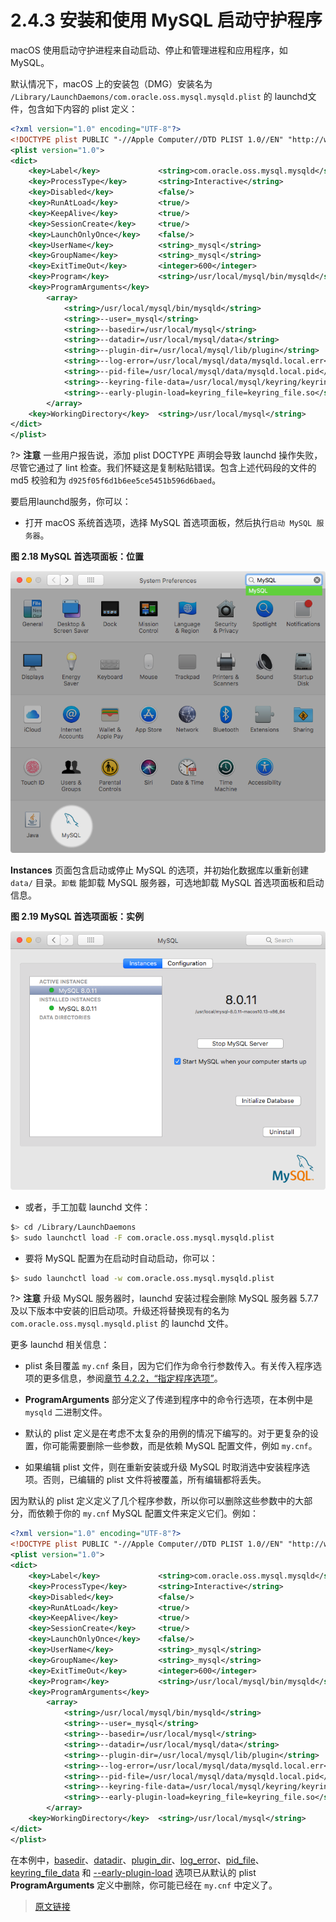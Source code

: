 # 2.4.3 安装和使用 MySQL 启动守护程序

macOS 使用启动守护进程来自动启动、停止和管理进程和应用程序，如 MySQL。

默认情况下，macOS 上的安装包（DMG）安装名为 `/Library/LaunchDaemons/com.oracle.oss.mysql.mysqld.plist` 的 launchd文件，包含如下内容的 plist 定义：

```xml
<?xml version="1.0" encoding="UTF-8"?>
<!DOCTYPE plist PUBLIC "-//Apple Computer//DTD PLIST 1.0//EN" "http://www.apple.com/DTDs/PropertyList-1.0.dtd">
<plist version="1.0">
<dict>
    <key>Label</key>             <string>com.oracle.oss.mysql.mysqld</string>
    <key>ProcessType</key>       <string>Interactive</string>
    <key>Disabled</key>          <false/>
    <key>RunAtLoad</key>         <true/>
    <key>KeepAlive</key>         <true/>
    <key>SessionCreate</key>     <true/>
    <key>LaunchOnlyOnce</key>    <false/>
    <key>UserName</key>          <string>_mysql</string>
    <key>GroupName</key>         <string>_mysql</string>
    <key>ExitTimeOut</key>       <integer>600</integer>
    <key>Program</key>           <string>/usr/local/mysql/bin/mysqld</string>
    <key>ProgramArguments</key>
        <array>
            <string>/usr/local/mysql/bin/mysqld</string>
            <string>--user=_mysql</string>
            <string>--basedir=/usr/local/mysql</string>
            <string>--datadir=/usr/local/mysql/data</string>
            <string>--plugin-dir=/usr/local/mysql/lib/plugin</string>
            <string>--log-error=/usr/local/mysql/data/mysqld.local.err</string>
            <string>--pid-file=/usr/local/mysql/data/mysqld.local.pid</string>
            <string>--keyring-file-data=/usr/local/mysql/keyring/keyring</string>
            <string>--early-plugin-load=keyring_file=keyring_file.so</string>
        </array>
    <key>WorkingDirectory</key>  <string>/usr/local/mysql</string>
</dict>
</plist>
```

?> **注意** 一些用户报告说，添加 plist DOCTYPE 声明会导致 launchd 操作失败，尽管它通过了 lint 检查。我们怀疑这是复制粘贴错误。包含上述代码段的文件的 md5 校验和为 `d925f05f6d1b6ee5ce5451b596d6baed`。

要启用launchd服务，你可以：

- 打开 macOS 系统首选项，选择 MySQL 首选项面板，然后执行`启动 MySQL 服务器`。

**图 2.18 MySQL 首选项面板：位置**

![MySQL Preference Pane: Location](../../_media/mac-installer-preference-pane-location.png)

**Instances** 页面包含启动或停止 MySQL 的选项，并初始化数据库以重新创建 `data/` 目录。`卸载` 能卸载 MySQL 服务器，可选地卸载 MySQL 首选项面板和启动信息。

**图 2.19 MySQL 首选项面板：实例**

![MySQL Preference Pane: Instances](../../_media/mac-installer-preference-pane-instances.png)

- 或者，手工加载 launchd 文件：

```bash
$> cd /Library/LaunchDaemons
$> sudo launchctl load -F com.oracle.oss.mysql.mysqld.plist
```

- 要将 MySQL 配置为在启动时自动启动，你可以：

```bash
$> sudo launchctl load -w com.oracle.oss.mysql.mysqld.plist
```

?> **注意** 升级 MySQL 服务器时，launchd 安装过程会删除 MySQL 服务器 5.7.7 及以下版本中安装的旧启动项。升级还将替换现有的名为 `com.oracle.oss.mysql.mysqld.plist` 的 launchd 文件。

更多 launchd 相关信息：

- plist 条目覆盖 `my.cnf` 条目，因为它们作为命令行参数传入。有关传入程序选项的更多信息，参阅[章节 4.2.2，“指定程序选项”](/4/4.2/4.2.2/program-options)。

- **ProgramArguments** 部分定义了传递到程序中的命令行选项，在本例中是 `mysqld` 二进制文件。

- 默认的 plist 定义是在考虑不太复杂的用例的情况下编写的。对于更复杂的设置，你可能需要删除一些参数，而是依赖 MySQL 配置文件，例如 `my.cnf`。

- 如果编辑 plist 文件，则在重新安装或升级 MySQL 时取消选中安装程序选项。否则，已编辑的 plist 文件将被覆盖，所有编辑都将丢失。

因为默认的 plist 定义定义了几个程序参数，所以你可以删除这些参数中的大部分，而依赖于你的 `my.cnf` MySQL 配置文件来定义它们。例如：

```xml
<?xml version="1.0" encoding="UTF-8"?>
<!DOCTYPE plist PUBLIC "-//Apple Computer//DTD PLIST 1.0//EN" "http://www.apple.com/DTDs/PropertyList-1.0.dtd">
<plist version="1.0">
<dict>
    <key>Label</key>             <string>com.oracle.oss.mysql.mysqld</string>
    <key>ProcessType</key>       <string>Interactive</string>
    <key>Disabled</key>          <false/>
    <key>RunAtLoad</key>         <true/>
    <key>KeepAlive</key>         <true/>
    <key>SessionCreate</key>     <true/>
    <key>LaunchOnlyOnce</key>    <false/>
    <key>UserName</key>          <string>_mysql</string>
    <key>GroupName</key>         <string>_mysql</string>
    <key>ExitTimeOut</key>       <integer>600</integer>
    <key>Program</key>           <string>/usr/local/mysql/bin/mysqld</string>
    <key>ProgramArguments</key>
        <array>
            <string>/usr/local/mysql/bin/mysqld</string>
            <string>--user=_mysql</string>
            <string>--basedir=/usr/local/mysql</string>
            <string>--datadir=/usr/local/mysql/data</string>
            <string>--plugin-dir=/usr/local/mysql/lib/plugin</string>
            <string>--log-error=/usr/local/mysql/data/mysqld.local.err</string>
            <string>--pid-file=/usr/local/mysql/data/mysqld.local.pid</string>
            <string>--keyring-file-data=/usr/local/mysql/keyring/keyring</string>
            <string>--early-plugin-load=keyring_file=keyring_file.so</string>
        </array>
    <key>WorkingDirectory</key>  <string>/usr/local/mysql</string>
</dict>
</plist>
```

在本例中，[basedir](/5/5.1/5.1.8/server-system-variables)、[datadir](/5/5.1/5.1.8/server-system-variables)、[plugin_dir](/5/5.1/5.1.8/server-system-variables)、[log_error](/5/5.1/5.1.8/server-system-variables)、[pid_file](/5/5.1/5.1.8/server-system-variables)、[keyring_file_data](/6/6.4/6.4.4/6.4.4.18/keyring-system-variables) 和 [--early-plugin-load](/5/5.1/5.1.7/server-options) 选项已从默认的 plist **ProgramArguments** 定义中删除，你可能已经在 `my.cnf` 中定义了。

> [原文链接](https://dev.mysql.com/doc/refman/8.0/en/macos-installation-launchd.html)

